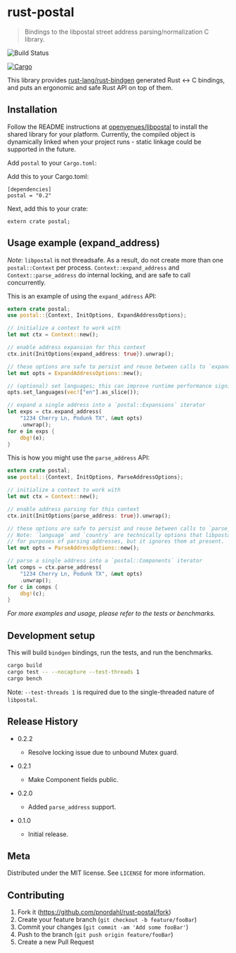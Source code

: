 # rust-postal
> Bindings to the libpostal street address parsing/normalization C library.

![Build Status](https://github.com/pnordahl/rust-postal/actions/workflows/branch.yml/badge.svg?branch=master)

[![Cargo](https://img.shields.io/crates/v/postal.svg)](https://crates.io/crates/postal)

This library provides [rust-lang/rust-bindgen](https://github.com/rust-lang/rust-bindgen) generated Rust <-> C bindings, and puts an ergonomic and safe Rust API on top of them.

## Installation

Follow the README instructions at [openvenues/libpostal](https://github.com/openvenues/libpostal) to install the shared library for your platform. Currently, the compiled object is dynamically linked when your project runs - static linkage could be supported in the future.

Add `postal` to your `Cargo.toml`:

Add this to your Cargo.toml:
```
[dependencies]
postal = "0.2"
```

Next, add this to your crate:
```
extern crate postal;
```

## Usage example (expand_address)

*Note*: `libpostal` is not threadsafe. As a result, do not create more than one `postal::Context` per process. `Context::expand_address` and `Context::parse_address` do internal locking, and are safe to call concurrently.

This is an example of using the `expand_address` API:

```rust
extern crate postal;
use postal::{Context, InitOptions, ExpandAddressOptions};

// initialize a context to work with
let mut ctx = Context::new();

// enable address expansion for this context
ctx.init(InitOptions{expand_address: true}).unwrap();

// these options are safe to persist and reuse between calls to `expand_address`
let mut opts = ExpandAddressOptions::new();

// (optional) set languages; this can improve runtime performance significantly, approximately 30% in benchmarks
opts.set_languages(vec!["en"].as_slice());

// expand a single address into a `postal::Expansions` iterator
let exps = ctx.expand_address(
	"1234 Cherry Ln, Podunk TX", &mut opts)
	.unwrap();
for e in exps {
	dbg!(e);
}
```

This is how you might use the `parse_address` API:

```rust
extern crate postal;
use postal::{Context, InitOptions, ParseAddressOptions};

// initialize a context to work with
let mut ctx = Context::new();

// enable address parsing for this context
ctx.init(InitOptions{parse_address: true}).unwrap();

// these options are safe to persist and reuse between calls to `parse_address`.
// Note: `language` and `country` are technically options that libpostal will accept
// for purposes of parsing addresses, but it ignores them at present.
let mut opts = ParseAddressOptions::new();

// parse a single address into a `postal::Components` iterator
let comps = ctx.parse_address(
	"1234 Cherry Ln, Podunk TX", &mut opts)
	.unwrap();
for c in comps {
	dbg!(c);
}
```

_For more examples and usage, please refer to the tests or benchmarks._

## Development setup

This will build `bindgen` bindings, run the tests, and run the benchmarks.

```sh
cargo build
cargo test -- --nocapture --test-threads 1
cargo bench
```

Note: `--test-threads 1` is required due to the single-threaded nature of `libpostal`.

## Release History
* 0.2.2
	* Resolve locking issue due to unbound Mutex guard.

* 0.2.1
	* Make Component fields public.

* 0.2.0
	* Added `parse_address` support.

* 0.1.0
	* Initial release.

## Meta

Distributed under the MIT license. See ``LICENSE`` for more information.

## Contributing

1. Fork it (<https://github.com/pnordahl/rust-postal/fork>)
2. Create your feature branch (`git checkout -b feature/fooBar`)
3. Commit your changes (`git commit -am 'Add some fooBar'`)
4. Push to the branch (`git push origin feature/fooBar`)
5. Create a new Pull Request
